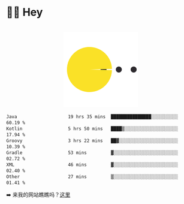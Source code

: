 
# 👋🏻 Hey
<div align="center">
	<br>
	<img src="https://raw.githubusercontent.com/Aniket965/Aniket965/master/pacman.svg?sanitize=true" width="200" height="200">
	<br>
</div>

<!--START_SECTION:waka-->

```text
Java                   19 hrs 35 mins  ███████████████░░░░░░░░░░   60.19 %
Kotlin                 5 hrs 50 mins   ████▒░░░░░░░░░░░░░░░░░░░░   17.94 %
Groovy                 3 hrs 22 mins   ██▓░░░░░░░░░░░░░░░░░░░░░░   10.39 %
Gradle                 53 mins         ▓░░░░░░░░░░░░░░░░░░░░░░░░   02.72 %
XML                    46 mins         ▓░░░░░░░░░░░░░░░░░░░░░░░░   02.40 %
Other                  27 mins         ▒░░░░░░░░░░░░░░░░░░░░░░░░   01.41 %
```

<!--END_SECTION:waka-->

 ➡️  来我的网站瞧瞧吗？[这里](https://www.shaolongfei.com)

